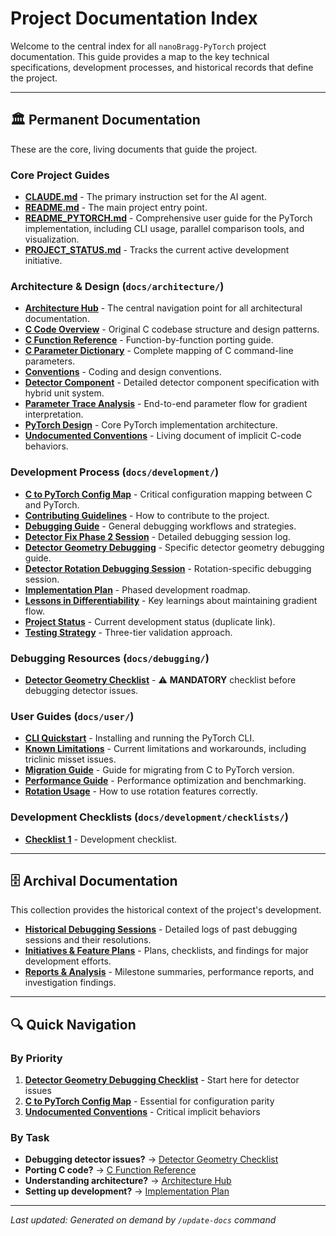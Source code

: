 # Project Documentation Index

Welcome to the central index for all `nanoBragg-PyTorch` project documentation. This guide provides a map to the key technical specifications, development processes, and historical records that define the project.

---

## 🏛️ Permanent Documentation

These are the core, living documents that guide the project.

### Core Project Guides
* **[CLAUDE.md](../CLAUDE.md)** - The primary instruction set for the AI agent.
* **[README.md](../README.md)** - The main project entry point.
* **[README_PYTORCH.md](../README_PYTORCH.md)** - Comprehensive user guide for the PyTorch implementation, including CLI usage, parallel comparison tools, and visualization.
* **[PROJECT_STATUS.md](../PROJECT_STATUS.md)** - Tracks the current active development initiative.

### Architecture & Design (`docs/architecture/`)
* **[Architecture Hub](./architecture/README.md)** - The central navigation point for all architectural documentation.
* **[C Code Overview](./architecture/c_code_overview.md)** - Original C codebase structure and design patterns.
* **[C Function Reference](./architecture/c_function_reference.md)** - Function-by-function porting guide.
* **[C Parameter Dictionary](./architecture/c_parameter_dictionary.md)** - Complete mapping of C command-line parameters.
* **[Conventions](./architecture/conventions.md)** - Coding and design conventions.
* **[Detector Component](./architecture/detector.md)** - Detailed detector component specification with hybrid unit system.
* **[Parameter Trace Analysis](./architecture/parameter_trace_analysis.md)** - End-to-end parameter flow for gradient interpretation.
* **[PyTorch Design](./architecture/pytorch_design.md)** - Core PyTorch implementation architecture.
* **[Undocumented Conventions](./architecture/undocumented_conventions.md)** - Living document of implicit C-code behaviors.

### Development Process (`docs/development/`)
* **[C to PyTorch Config Map](./development/c_to_pytorch_config_map.md)** - Critical configuration mapping between C and PyTorch.
* **[Contributing Guidelines](./development/CONTRIBUTING.md)** - How to contribute to the project.
* **[Debugging Guide](./debugging/debugging.md)** - General debugging workflows and strategies.
* **[Detector Fix Phase 2 Session](./development/detector_fix_phase2_session.md)** - Detailed debugging session log.
* **[Detector Geometry Debugging](./debugging/detector_geometry_debugging.md)** - Specific detector geometry debugging guide.
* **[Detector Rotation Debugging Session](./development/detector_rotation_debugging_session.md)** - Rotation-specific debugging session.
* **[Implementation Plan](./development/implementation_plan.md)** - Phased development roadmap.
* **[Lessons in Differentiability](./development/lessons_in_differentiability.md)** - Key learnings about maintaining gradient flow.
* **[Project Status](./development/PROJECT_STATUS.md)** - Current development status (duplicate link).
* **[Testing Strategy](./development/testing_strategy.md)** - Three-tier validation approach.

### Debugging Resources (`docs/debugging/`)
* **[Detector Geometry Checklist](./debugging/detector_geometry_checklist.md)** - ⚠️ **MANDATORY** checklist before debugging detector issues.

### User Guides (`docs/user/`)
* **[CLI Quickstart](./user/cli_quickstart.md)** - Installing and running the PyTorch CLI.
* **[Known Limitations](./user/known_limitations.md)** - Current limitations and workarounds, including triclinic misset issues.
* **[Migration Guide](./user/migration_guide.md)** - Guide for migrating from C to PyTorch version.
* **[Performance Guide](./user/performance.md)** - Performance optimization and benchmarking.
* **[Rotation Usage](./user/rotation_usage.md)** - How to use rotation features correctly.

### Development Checklists (`docs/development/checklists/`)
* **[Checklist 1](./development/checklists/checklist1.md)** - Development checklist.

---

## 🗄️ Archival Documentation

This collection provides the historical context of the project's development.

* **[Historical Debugging Sessions](../history/)** - Detailed logs of past debugging sessions and their resolutions.
* **[Initiatives & Feature Plans](../initiatives/)** - Plans, checklists, and findings for major development efforts.
* **[Reports & Analysis](../reports/)** - Milestone summaries, performance reports, and investigation findings.

---

## 🔍 Quick Navigation

### By Priority
1. **[Detector Geometry Debugging Checklist](./debugging/detector_geometry_checklist.md)** - Start here for detector issues
2. **[C to PyTorch Config Map](./development/c_to_pytorch_config_map.md)** - Essential for configuration parity
3. **[Undocumented Conventions](./architecture/undocumented_conventions.md)** - Critical implicit behaviors

### By Task
- **Debugging detector issues?** → [Detector Geometry Checklist](./debugging/detector_geometry_checklist.md)
- **Porting C code?** → [C Function Reference](./architecture/c_function_reference.md)
- **Understanding architecture?** → [Architecture Hub](./architecture/README.md)
- **Setting up development?** → [Implementation Plan](./development/implementation_plan.md)

---

*Last updated: Generated on demand by `/update-docs` command*
